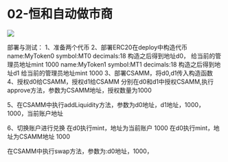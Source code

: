 # 02-恒和自动做市商

![](./jpg/WeChatb098b4d817b5d92eed324bea5abd9170.jpg)

部署与测试：
1、准备两个代币
2、部署ERC20在deploy中构造代币
   name:MyToken0
   symbol:MT0
   decimals:18
   构造之后得到地址d0，
      给当前的管理员地址mint 1000
   name:MyToken1
   symbol:MT1
   decimals:18
   构造之后得到地址d1
      给当前的管理员地址mint 1000
3、部署CSAMM，将d0,d1传入构造函数
4、授权d0给CSAMM，授权d1给CSAMM
   分别在d0和d1中授权CSAMM,执行approve方法，参数为CSAMM地址，授权数量为1000

5、在CSAMM中执行addLiquidity方法，参数为d0地址，d1地址，1000，1000，当前账户地址

6、切换账户进行兑换
   在d0执行mint，地址为当前账户 1000
   在d0执行mint，地址为CSAMM地址 1000

   在CSAMM中执行swap方法，参数为:d0地址，1000，
